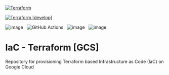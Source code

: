 [![Terraform](https://github.com/shahidain/terraform-gcs-infra/actions/workflows/terraform.yaml/badge.svg)](https://github.com/shahidain/terraform-gcs-infra/actions/workflows/terraform.yaml)

[![Terraform [develop]](https://github.com/shahidain/terraform-gcs-infra/actions/workflows/terraform.yaml/badge.svg?branch=develop)](https://github.com/shahidain/terraform-gcs-infra/actions/workflows/terraform.yaml)

![image](https://img.shields.io/badge/GitHub-100000?style=for-the-badge&logo=github&logoColor=white) &nbsp;
![GitHub Actions](https://img.shields.io/badge/github%20actions-%232671E5.svg?style=for-the-badge&logo=githubactions&logoColor=white) &nbsp;
![image](https://img.shields.io/badge/Terraform-018749?style=for-the-badge&logo=terraform&logoColor=white) &nbsp;
![image](https://img.shields.io/badge/Google_Cloud-4285F4?style=for-the-badge&logo=google-cloud&logoColor=white)


# IaC - Terraform [GCS]
Repository for provisioning Terraform based Infrastructure as Code (IaC) on Google Cloud
